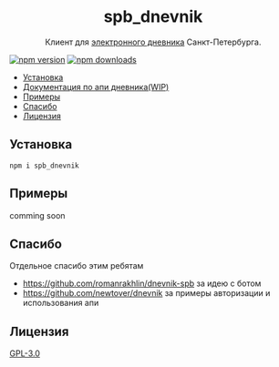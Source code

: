 <h1 align="center">
   <b>
        <a/>spb_dnevnik</a><br>
    </b>
</h1>

<p align="center">Клиент для <a href = "https://dnevnik2.petersburgedu.ru/">электронного дневника</a> Санкт-Петербурга.</p>

[![npm version](https://img.shields.io/npm/v/spb_dnevnik)](https://www.npmjs.org/package/spb_dnevnik)
[![npm downloads](https://img.shields.io/npm/dm/spb_dnevnik)](https://npm-stat.com/charts.html?package=spb_dnevnik)

- [Установка](#установка)
- [Документация по апи дневника(WIP)](https://mikhaillav.github.io/dnevnik2_docs/)
- [Примеры](#примеры)
- [Спасибо](#спасибо)
- [Лицензия](#лицензия)

## Установка
``` 
npm i spb_dnevnik
```

## Примеры
comming soon 

## Спасибо
Отдельное спасибо этим ребятам
- https://github.com/romanrakhlin/dnevnik-spb за идею с ботом
- https://github.com/newtover/dnevnik за примеры авторизации и использования апи

## Лицензия

[GPL-3.0](https://ru.wikipedia.org/wiki/GNU_General_Public_License#GPL_v3)
